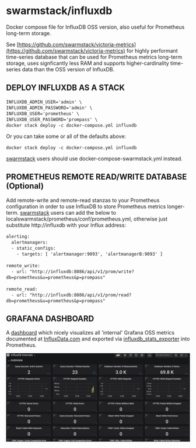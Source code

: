 # swarmstack/influxdb

Docker compose file for InfluxDB OSS version, also useful for Prometheus long-term storage.

See [https://github.com/swarmstack/victoria-metrics](https://github.com/swarmstack/victoria-metrics) for highly performant time-series database that can be used for Prometheus metrics long-term storage, uses signficantly less RAM and supports higher-cardinality time-series data than the OSS version of InfluxDB.

## DEPLOY INFLUXDB AS A STACK

```
INFLUXDB_ADMIN_USER='admin' \
INFLUXDB_ADMIN_PASSWORD='admin' \
INFLUXDB_USER='prometheus' \
INFLUXDB_USER_PASSWORD='prompass' \
docker stack deploy -c docker-compose.yml influxdb
```

Or you can take some or all of the defaults above:

    docker stack deploy -c docker-compose.yml influxdb

[swarmstack](https://github.com/swarmstack/swarmstack) users should use docker-compose-swarmstack.yml instead.


## PROMETHEUS REMOTE READ/WRITE DATABASE (Optional)

Add remote-write and remote-read stanzas to your Prometheus configuration in order to use InfluxDB to store Prometheus metrics longer-term. [swarmstack](https://github.com/swarmstack/swarmstack) users can add the below to localswarmstack/prometheus/conf/prometheus.yml, otherwise just substitute http://influxdb with your Influx address:

```
alerting:
  alertmanagers:
  - static_configs:
    - targets: [ 'alertmanager:9093', 'alertmanagerB:9093' ]

remote_write:
  - url: "http://influxdb:8086/api/v1/prom/write?db=prometheus&u=prometheus&p=prompass"

remote_read:
  - url: "http://influxdb:8086/api/v1/prom/read?db=prometheus&u=prometheus&p=prompass"
```

## GRAFANA DASHBOARD

A [dashboard](https://grafana.com/grafana/dashboards/11032) which nicely visualizes all 'internal' Grafana OSS metrics documented at [InfluxData.com](https://docs.influxdata.com/platform/monitoring/influxdata-platform/tools/measurements-internal/) and exported via [influxdb_stats_exporter](https://github.com/carlpett/influxdb_stats_exporter) into Prometheus.

![](https://raw.githubusercontent.com/swarmstack/influxdb/master/grafana/influxdb-oss.png "Grafana dashboard for InfluxDB Internals")
